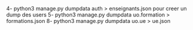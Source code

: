 4- python3 manage.py dumpdata auth > enseignants.json pour creer un dump des users
5- python3 manage.py dumpdata uo.formation > formations.json
8- python3 manage.py dumpdata uo.ue > ue.json
